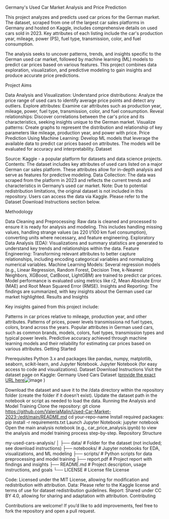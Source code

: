 Germany's Used Car Market Analysis and Price Prediction

This project analyzes and predicts used car prices for the German market. The dataset, scraped from one of the largest car sales platforms in Germany and hosted on Kaggle, includes comprehensive details on used cars sold in 2023. Key attributes of each listing include the car's production year, mileage, power (PS), fuel type, transmission, color, and fuel consumption.

The analysis seeks to uncover patterns, trends, and insights specific to the German used car market, followed by machine learning (ML) models to predict car prices based on various features. This project combines data exploration, visualization, and predictive modeling to gain insights and produce accurate price predictions.

Project Aims

Data Analysis and Visualization:
Understand price distributions: Analyze the price range of used cars to identify average price points and detect any outliers.
Explore attributes: Examine car attributes such as production year, mileage, power, fuel type, transmission, color, and fuel consumption.
Reveal relationships: Discover correlations between the car's price and its characteristics, seeking insights unique to the German market.
Visualize patterns: Create graphs to represent the distribution and relationship of key parameters like mileage, production year, and power with price.
Price Prediction Using Machine Learning:
Develop ML models that leverage the available data to predict car prices based on attributes. The models will be evaluated for accuracy and interpretability.
Dataset

Source: Kaggle - a popular platform for datasets and data science projects.
Contents: The dataset includes key attributes of used cars listed on a major German car sales platform. These attributes allow for in-depth analysis and serve as features for predictive modeling.
Data Collection: The data was scraped from the platform in 2023 and reflects the current trends and characteristics in Germany’s used car market.
Note: Due to potential redistribution limitations, the original dataset is not included in this repository. Users can access the data via Kaggle. Please refer to the Dataset Download Instructions section below.

Methodology

Data Cleaning and Preprocessing: Raw data is cleaned and processed to ensure it is ready for analysis and modeling. This includes handling missing values, handling strange values (as 220 l/100 km fuel consumption), converting units where necessary, and feature engineering.
Exploratory Data Analysis (EDA): Visualizations and summary statistics are generated to understand key trends and relationships within the data.
Feature Engineering: Transforming relevant attributes to better capture relationships, including encoding categorical variables and normalizing numerical variables.
Machine Learning Models: Several regression models (e.g., Linear Regression, Random Forest, Decision Tree, k-Nearest Neighbors, XGBoost, CatBoost, LightGBM) are trained to predict car prices. Model performance is evaluated using metrics like r2, Mean Absolute Error (MAE) and Root Mean Squared Error (RMSE).
Insights and Reporting: The findings are summarized, with key insights about the German used car market highlighted.
Results and Insights

Key insights gained from this project include:

Patterns in car prices relative to mileage, production year, and other attributes. Patterns of prices, power levels transmissiona nd fuel types, colors, brand across the years.
Popular attributes in German used cars, such as common brands, models, colors, fuel types, transmission types and typical power levels.
Predictive accuracy achieved through machine learning models and their reliability for estimating car prices based on various attributes.
Getting Started

Prerequisites
Python 3.x and packages like pandas, numpy, matplotlib, seaborn, scikit-learn, and Jupyter Notebook.
Jupyter Notebook (for easy access to code and visualizations).
Dataset Download Instructions
Visit the dataset page on Kaggle: Germany Used Cars Dataset ([provide the exact URL here](https://www.kaggle.com/datasets/wspirat/germany-used-cars-dataset-2023/discussion?sort=hotness
)![image](https://github.com/user-attachments/assets/e3384607-c7d7-47d8-ab60-4e1a1363bb43)
)

Download the dataset and save it to the /data directory within the repository folder (create the folder if it doesn’t exist).
Update the dataset path in the notebook or script as needed to load the data.
Running the Analysis and Model Training
Clone the repository:
git clone https://github.com/ValeriaMalin/Used-Car-Market-2023-/edit/main/README.md
cd your-repo-name
Install required packages:
pip install -r requirements.txt
Launch Jupyter Notebook:
jupyter notebook
Open the main analysis notebook (e.g., car_price_analysis.ipynb) to view the analysis and model training process step-by-step.
Repository Structure

my-used-cars-analysis/
│
├── data/                    # Folder for the dataset (not included; see download instructions)
├── notebooks/               # Jupyter notebooks for EDA, visualizations, and ML modeling
├── scripts/                 # Python scripts for data preprocessing and model training
├── report.pdf               # Project report with findings and insights
├── README.md                # Project description, usage instructions, and goals
└── LICENSE                  # License file
License

Code: Licensed under the MIT License, allowing for modification and redistribution with attribution.
Data: Please refer to the Kaggle license and terms of use for dataset redistribution guidelines.
Report: Shared under CC BY 4.0, allowing for sharing and adaptation with attribution.
Contributing

Contributions are welcome! If you’d like to add improvements, feel free to fork the repository and open a pull request.
